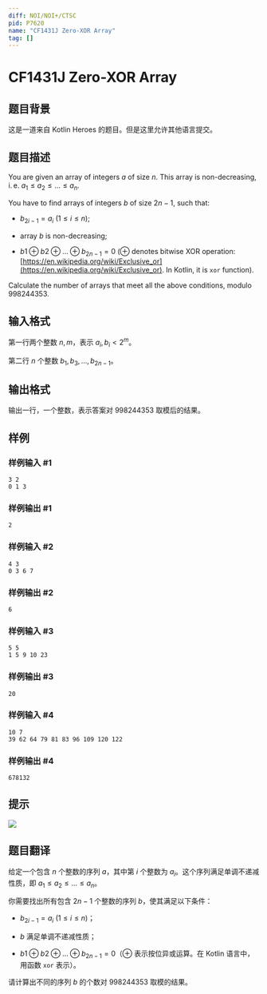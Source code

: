 ```yaml
---
diff: NOI/NOI+/CTSC
pid: P7620
name: "CF1431J Zero-XOR Array"
tag: []
---
```

# CF1431J Zero-XOR Array
## 题目背景

这是一道来自 Kotlin Heroes 的题目。但是这里允许其他语言提交。
## 题目描述

You are given an array of integers $a$ of size $n$. This array is non-decreasing, i. e. $a_1\leq a_2\leq \ldots \leq a_n$.

You have to find arrays of integers $b$ of size $2n−1$, such that:

* $b_{2i−1}=a_i$ ($1\leq i\leq n$);

* array $b$ is non-decreasing;

* $b1\oplus b2\oplus \ldots \oplus b_{2n−1}=0$ ($\oplus$ denotes bitwise XOR operation: [https://en.wikipedia.org/wiki/Exclusive_or](https://en.wikipedia.org/wiki/Exclusive_or). In Kotlin, it is `xor` function).

Calculate the number of arrays that meet all the above conditions, modulo $998244353$.
## 输入格式

第一行两个整数 $n, m$，表示 $a_i, b_i < 2 ^ m$。

第二行 $n$ 个整数 $b_1, b_3,\ldots , b_{2n−1}$。
## 输出格式

输出一行，一个整数，表示答案对 $998244353$ 取模后的结果。
## 样例

### 样例输入 #1
```
3 2
0 1 3

```
### 样例输出 #1
```
2

```
### 样例输入 #2
```
4 3
0 3 6 7

```
### 样例输出 #2
```
6

```
### 样例输入 #3
```
5 5
1 5 9 10 23

```
### 样例输出 #3
```
20

```
### 样例输入 #4
```
10 7
39 62 64 79 81 83 96 109 120 122

```
### 样例输出 #4
```
678132

```
## 提示

![](https://cdn.luogu.com.cn/upload/image_hosting/aq4idgel.png)
## 题目翻译

给定一个包含 $n$ 个整数的序列 $a$，其中第 $i$ 个整数为 $a_i$。这个序列满足单调不递减性质，即 $a_1 \le a_2 \le \ldots \le a_n$。

你需要找出所有包含 $2n-1$ 个整数的序列 $b$，使其满足以下条件：

* $b_{2i−1}=a_i$ ($1\leq i\leq n$)；

* $b$ 满足单调不递减性质；

* $b1\oplus b2\oplus \ldots \oplus b_{2n−1}=0$（$\oplus$ 表示按位异或运算。在 Kotlin 语言中，用函数 `xor` 表示）。

请计算出不同的序列 $b$ 的个数对 $998244353$ 取模的结果。

